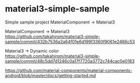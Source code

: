 # material3-simple-sample
Simple sample project MaterialComponent -> Material3

MaterialComponent -> Material3  
https://github.com/takahirom/material3-simple-sample/commit/432b7536a2a64f01e6d199f3360f9061e2466c53

Material3 -> Dynamic color  
https://github.com/takahirom/material3-simple-sample/commit/48c5dd7d1246c0a17f7720a3772c744cac0e0183

https://github.com/material-components/material-components-android/blob/master/docs/getting-started.md

